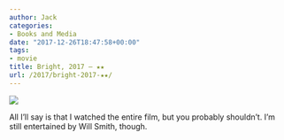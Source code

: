 ```yaml
---
author: Jack
categories:
- Books and Media
date: "2017-12-26T18:47:58+00:00"
tags:
- movie
title: Bright, 2017 – ★★
url: /2017/bright-2017-★★/
---
```

![][1]

All I&#8217;ll say is that I watched the entire film, but you probably shouldn&#8217;t. I&#8217;m still entertained by Will Smith, though.

 [1]: https://a.ltrbxd.com/resized/film-poster/3/3/4/3/1/1/334311-bright-0-150-0-225-crop.jpg?k=a9fe3477a2